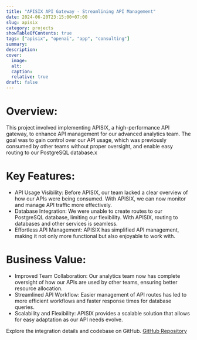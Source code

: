 ```yaml
---
title: "APISIX API Gateway - Streamlining API Management"
date: 2024-06-20T23:15:00+07:00
slug: apisix
category: projects
showTableOfContents: true
tags: ["apisix", "openai", "app", "consulting"]
summary:
description: 
cover:
  image:
  alt:
  caption:
  relative: true
draft: false
---
```

# Overview:
This project involved implementing APISIX, a high-performance API gateway, to enhance API management for our advanced analytics team. The goal was to gain control over our API usage, which was previously consumed by other teams without proper oversight, and enable easy routing to our PostgreSQL database.x

# Key Features:
- API Usage Visibility: Before APISIX, our team lacked a clear overview of how our APIs were being consumed. With APISIX, we can now monitor and manage API traffic more effectively.
- Database Integration: We were unable to create routes to our PostgreSQL database, limiting our flexibility. With APISIX, routing to databases and other services is seamless.
- Effortless API Management: APISIX has simplified API management, making it not only more functional but also enjoyable to work with.

# Business Value:
- Improved Team Collaboration: Our analytics team now has complete oversight of how our APIs are used by other teams, ensuring better resource allocation.
- Streamlined API Workflow: Easier management of API routes has led to more efficient workflows and faster response times for database queries.
- Scalability and Flexibility: APISIX provides a scalable solution that allows for easy adaptation as our API needs evolve.


Explore the integration details and codebase on GitHub.
[GitHub Repository](https://github.com/berryxmas/apisix-all)
